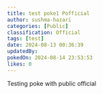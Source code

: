 ```yaml
---
title: test poke1 Pofficial
author: sushma-hazari
categories: [Public]
classification: Official
tags: [test]
date: 2024-08-13 00:36:39 
updatedBy: 
pokedOn: 2024-08-14 23:53:53 
likes: 0
---
```


Testing poke with public official